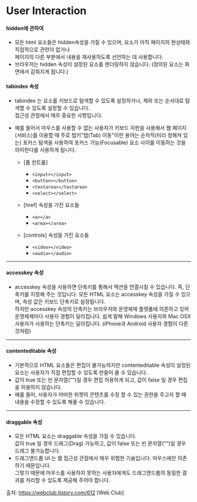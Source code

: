 # User Interaction

#### hidden에 관하여
- 모든 html 요소들은 hidden속성을 가질 수 있으며, 요소가 아직 페이지의 현상태와 직접적으로 관련이 없거나 <br>
페이지의 다른 부분에서 내용을 재사용하도록 선언하는 데 사용합니다.
- 브라우저는 hidden 속성이 설정된 요소를 렌더링하지 않습니다. (정의된 요소는 화면에서 감춰지게 됩니다.)

#### tabindex 속성
- tabindex 는 요소를 키보드로 탐색할 수 있도록 설정하거나, 제외 또는 순서대로 탐색할 수 있도록 설정할 수 있습니다. <br>
접근성 관점에서 매우 중요한 사항입니다.
- 예를 들어서 마우스를 사용할 수 없는 사용자가 키보드 자판을 사용해서 웹 페이지(서비스)를 이용할 때 주로 탭키"탭(Tab) 이동"이란 용어는 순차적(미리 정해져 있는) 포커스 탐색을 사용하여 포커스 가능(Focusable) 요소 사이를 이동하는 것을 의미한다를 사용하게 됩니다.

    - [폼 컨트롤]
      - `<input></input>`
      - `<button></button>`
      - `<textarea></textarea>`
      - `<select></select>`

    - [href] 속성을 가진 요소들
      - `<a></a>`
      - `<area></area>`

    - [controls] 속성을 가진 요소들
      - `<video></video>`
      - `<audio></audio>`

---

#### accesskey 속성
- accesskey 속성을 사용하면 단축키를 통해서 액션을 연결시킬 수 있습니다.
즉, 단축키를 지정해 주는 것입니다. 모든 HTML 요소는 accesskey 속성을 가질 수 있으며, 속성 값은 키보드 단축키로 설정됩니다. <br>
하지만 accesskey 속성의 단축키는 브라우저와 운영체제 플랫폼에 의존하고 있어 운영체제마다 사용자 경험이 달라집니다.
쉽게 말해 Windows 사용자와 Mac OSX 사용자가 사용하는 단축키는 달라집니다. (iPhone과 Android 사용자 경험이 다른 것처럼)

---


#### contenteditable 속성
- 기본적으로 HTML 요소들은 편집이 불가능하지만 contenteditable 속성이 설정된 요소는 사용자가 직접 편집할 수 있도록 만들어 줄 수 있습니다.
- 값이 true 또는 빈 문자열("")일 경우 편집 허용하게 되고, 값이 false 일 경우 편집을 허용하지 않습니다.
- 예를 들어, 사용자가 어떠한 위젯의 콘텐츠를 수정 할 수 있는 권한을 주고자 할 때 내용을 수정할 수 있도록 해줄 수 있습니다.

---


#### draggable 속성
- 모든 HTML 요소는 draggable 속성을 가질 수 있습니다.<br>
값이 true 일 경우 드래그(Drag) 가능하고, 값이 false 또는 빈 문자열("")일 경우 드래그 불가능합니다.
- 드래그앤드롭 UI 는 웹 접근성 관점에서 매우 위험한 기술입니다. 마우스에만 의존하기 때문입니다. <br>
그렇기 때문에 마우스를 사용하지 못하는 사용자에게도 드래그앤드롭의 동일한 결과를 처리할 수 있도록 제공해 주어야 합니다.

출처: https://webclub.tistory.com/612 [Web Club]
